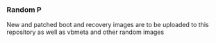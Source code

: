 ### Random P
New and patched boot and recovery images are to be uploaded to this repository as well as vbmeta and other random images

